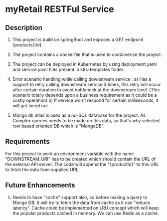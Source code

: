 # myRetail RESTFul Service


## Description
1. This project is build on springBoot and exposes a GET endpoint /products/{id}.
2. The project contains a dockerfile that is used to containerize the project. 
3. The project can be deployed in Kubernetes by using deployment.yaml and service.yaml 
files present in k8s-templates folder.
4. Error scenario handling while calling downstream service : 
     a) Has a support to retry calling downstream service 3 times, 
        this retry will occur after certain duration to avoid bottleneck at the downstream level.
        (This scenario totally depends upon a business requirement as it could be a costly operation)
     b) If service won't respond for certain milliseconds, it will get timed out.
   
5.  Mongo db atlas is used as a no-SQL database for the project. 
    As Complex queries needs to be made on this data, so that's why selected row based oriented DB which is "MongoDB".
   
   
## Requirements
For this project to work an environment variable with the name "DOWNSTREAM_URI" has to be created which should
contain the URL of the external API server. The code will append the "{productId}" to this URL
to fetch the data from supplied URL.



## Future Enhancements
1. Needs to have "cache" support also, so before making a query to Mongo DB. It will try to fetch the data 
   from cache as it can "reduce latency". Cache could be implemented on LRU concept which will keep the 
   popular products cached in memory. We can use Redis as a cache.


